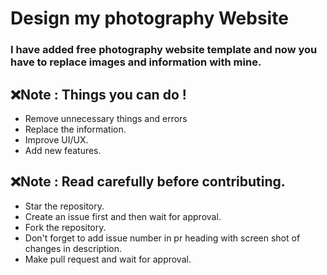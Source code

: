 # Design my photography Website



### I have added free photography website template and now you have to replace images and information with mine.

## ❌Note : Things you can do !

* Remove unnecessary things and errors
* Replace the information.
* Improve UI/UX. 
* Add new features.

## ❌Note : Read carefully before contributing.

* Star the repository.
* Create an issue first and then wait for approval.
* Fork the repository.
* Don't forget to add issue number in pr heading with screen shot of changes in description.
* Make pull request and wait for approval.




